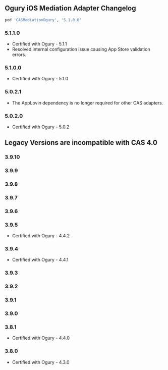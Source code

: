 ## Ogury iOS Mediation Adapter Changelog
```ruby
pod 'CASMediationOgury', '5.1.0.0'
```

### 5.1.1.0
- Certified with Ogury - 5.1.1
- Resolved internal configuration issue causing App Store validation errors.

### 5.1.0.0
- Certified with Ogury - 5.1.0

### 5.0.2.1
- The AppLovin dependency is no longer required for other CAS adapters.

### 5.0.2.0
- Certified with Ogury - 5.0.2

## Legacy Versions are incompatible with CAS 4.0

### 3.9.10

### 3.9.9

### 3.9.8

### 3.9.7

### 3.9.6

### 3.9.5
- Certified with Ogury - 4.4.2

### 3.9.4
- Certified with Ogury - 4.4.1

### 3.9.3

### 3.9.2

### 3.9.1

### 3.9.0

### 3.8.1
- Certified with Ogury - 4.4.0

### 3.8.0
- Certified with Ogury - 4.3.0
